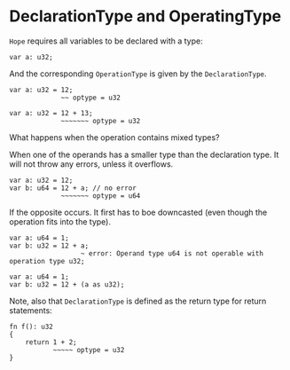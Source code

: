 DeclarationType and OperatingType
======

`Hope` requires all variables to be declared with a type:

```
var a: u32; 
```

And the corresponding `OperationType` is given by the `DeclarationType`.

```
var a: u32 = 12; 
             ~~ optype = u32
```
```
var a: u32 = 12 + 13;
             ~~~~~~~ optype = u32
```
What happens when the operation contains mixed types?

When one of the operands has a smaller type than the declaration type. It will not throw any errors, 
unless it overflows.

```
var a: u32 = 12;
var b: u64 = 12 + a; // no error
             ~~~~~~~ optype = u64
```
If the opposite occurs. It first has to boe downcasted (even though the operation fits into the type).
```
var a: u64 = 1;
var b: u32 = 12 + a; 
                  ~ error: Operand type u64 is not operable with operation type u32;
```
```
var a: u64 = 1;
var b: u32 = 12 + (a as u32);
```

Note, also that `DeclarationType` is defined as the return type for return statements:
```
fn f(): u32 
{
    return 1 + 2;
           ~~~~~ optype = u32
}
```